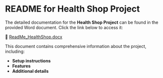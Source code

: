 # README for Health Shop Project

The detailed documentation for the **Health Shop Project** can be found in the provided Word document. Click the link below to access it:

📄 [ReadMe_HealthShop.docx](https://github.com/SergejusBal/Final_health_shop/blob/master/ReadMe_HealthShop.docx)

This document contains comprehensive information about the project, including:
- **Setup instructions**
- **Features**
- **Additional details**
